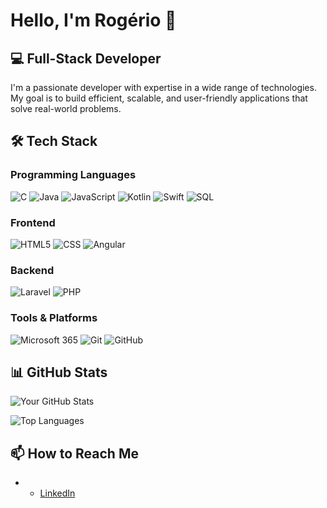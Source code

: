 # Hello, I'm Rogério 👋
 
## 💻 Full-Stack Developer
 
I'm a passionate developer with expertise in a wide range of technologies. My goal is to build efficient, scalable, and user-friendly applications that solve real-world problems.
 
## 🛠️ Tech Stack
 
### Programming Languages
![C](https://img.shields.io/badge/-C-A8B9CC?style=flat-square&logo=c&logoColor=white)
![Java](https://img.shields.io/badge/-Java-007396?style=flat-square&logo=java&logoColor=white)
![JavaScript](https://img.shields.io/badge/-JavaScript-F7DF1E?style=flat-square&logo=javascript&logoColor=black)
![Kotlin](https://img.shields.io/badge/-Kotlin-0095D5?style=flat-square&logo=kotlin&logoColor=white)
![Swift](https://img.shields.io/badge/-Swift-FA7343?style=flat-square&logo=swift&logoColor=white)
![SQL](https://img.shields.io/badge/-SQL-4479A1?style=flat-square&logo=mysql&logoColor=white)
 
### Frontend
![HTML5](https://img.shields.io/badge/-HTML5-E34F26?style=flat-square&logo=html5&logoColor=white)
![CSS](https://img.shields.io/badge/-CSS-1572B6?style=flat-square&logo=css3&logoColor=white)
![Angular](https://img.shields.io/badge/-Angular-DD0031?style=flat-square&logo=angular&logoColor=white)
 
### Backend
![Laravel](https://img.shields.io/badge/-Laravel-FF2D20?style=flat-square&logo=laravel&logoColor=white)
![PHP](https://img.shields.io/badge/-PHP-777BB4?style=flat-square&logo=php&logoColor=white)
 
### Tools & Platforms
![Microsoft 365](https://img.shields.io/badge/-Microsoft%20365-0078D4?style=flat-square&logo=microsoft-office&logoColor=white)
![Git](https://img.shields.io/badge/-Git-F05032?style=flat-square&logo=git&logoColor=white)
![GitHub](https://img.shields.io/badge/-GitHub-181717?style=flat-square&logo=github&logoColor=white)
 
## 📊 GitHub Stats
 
![Your GitHub Stats](https://github-readme-stats.vercel.app/api?username=YourGitHubUsername&show_icons=true&theme=radical)
 
![Top Languages](https://github-readme-stats.vercel.app/api/top-langs/?username=YourGitHubUsername&layout=compact&theme=radical)
 
 
## 📫 How to Reach Me
 
- - [LinkedIn](https://www.linkedin.com/in/rogerio-fonseca-39983427a/)
